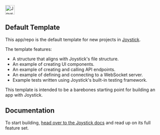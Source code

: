 <img style="height: 30px; width: auto;" src="https://cdn.joystickjs.com/branding/joystick_logo_light.svg" alt="Joystick">

## Default Template

This app/repo is the default template for new projects in [Joystick](https://cheatcode.co/joystick).

The template features:

- A structure that aligns with Joystick's file structure.
- An example of creating UI components.
- An example of creating and calling API endpoints.
- An example of defining and connecting to a WebSocket server.
- Example tests written using Joystick's built-in testing framework.

This template is intended to be a barebones starting point for building an app with Joystick.

## Documentation

To start building, [head over to the Joystick docs](https://docs.cheatcode.co/joystick) and read up on its full feature set.